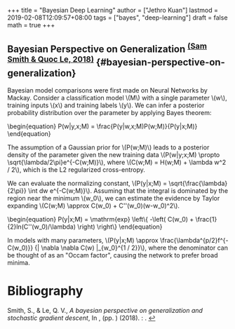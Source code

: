+++
title = "Bayesian Deep Learning"
author = ["Jethro Kuan"]
lastmod = 2019-02-08T12:09:57+08:00
tags = ["bayes", "deep-learning"]
draft = false
math = true
+++

## Bayesian Perspective on Generalization <sup id="b9a995db75df332d755d4fb40282c70d"><a href="#smith_quoc_bayes_generalization_sgd" title="Sam Smith \&amp; Quoc Le, A Bayesian Perspective on Generalization and Stochastic Gradient Descent, in edited by (2018)">(Sam Smith \& Quoc Le, 2018)</a></sup> {#bayesian-perspective-on-generalization}

Bayesian model comparisons were first made on Neural Networks by
Mackay. Consider a classification model \\(M\\) with a single parameter
\\(w\\), training inputs \\(x\\) and training labels \\(y\\). We can infer a
posterior probability distribution over the parameter by applying
Bayes theorem:

\begin{equation}
  P(w|y,x;M) = \frac{P(y|w,x;M)P(w;M)}{P(y|x;M)}
\end{equation}

The assumption of a Gaussian prior for \\(P(w;M)\\) leads to a posterior
density of the parameter given the new training data \\(P(w|y;x;M)
\propto \sqrt{\lambda/2\pi}e^{-C(w;M)}\\), where \\(C(w;M) = H(w;M) +
\lambda w^2 / 2\\), which is the L2 regularized cross-entropy.

We can evaluate the normalizing constant, \\(P(y|x;M) =
\sqrt{\frac{\lambda}{2\pi}} \int dw e^{-C(w;M)}\\). Assuming that the
integral is dominated by the region near the minimum \\(w\_0\\), we can
estimate the evidence by Taylor expanding \\(C(w;M) \approx C(w\_0) +
C''(w\_0)(w-w\_0)^2\\).

\begin{equation}
  P(y|x;M) = \mathrm{exp} \left\\{ -\left( C(w\_0) +
      \frac{1}{2}ln(C''(w\_0)/\lambda) \right) \right\\}
\end{equation}

In models with many parameters, \\(P(y|x;M) \approx
\frac{\lambda^{p/2}f^{-C(w\_0)}} {| \nabla \nabla C(w) |\_{w\_0}^{1 / 2}}\\),
where the denominator can be thought of as an "Occam factor", causing
the network to prefer broad minima.

# Bibliography
<a id="smith_quoc_bayes_generalization_sgd"></a>Smith, S., & Le, Q. V., *A bayesian perspective on generalization and stochastic gradient descent*, In ,  (pp. ) (2018). : . [↩](#b9a995db75df332d755d4fb40282c70d)

